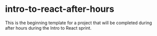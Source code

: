 # intro-to-react-after-hours
This is the beginning template for a project that will be completed during after hours during the Intro to React sprint.
